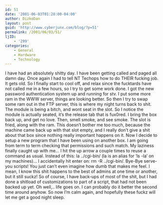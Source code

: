 ```yaml
---
id: 51
date: '2001-06-03T01:28:00-04:00'
author: DizkoDan
layout: post
guid: 'http://www.cyberjunx.com/blog/?p=51'
permalink: /2001/06/03/51/
ljID:
    - '299'
categories:
    - General
    - Hardware
    - Technology
---
```


I have had an absolutely shitty day. I have been getting called and paged all damn day. Once again I had to tell NT Techops how to do THEIR fucking job. It gets old. So I finally start to cool off, and relax since the fucktards have not called me in a few hours, so I try to get some work done. I got the new password authentication system up and running for stv. I put some more ram in the WWW server, things are looking better. So then I try to swap some ram out in the FTP server, this is where my night turns back to shit. The module is being a bitch, and wont seat in the slot. So I notice the module is actually seated, it’s the release tab that is fux0red. I bring the box back up, and get no love. Then, smell smoke, and see smoke. The slot is fried, along with the ram. This doesn’t bother me too much, because the machine came back up with that slot empty, and I really don’t give a shit about that box since nothing really important happens on it. Now I decide to setup a new program that I have been using on another box. I am going from term to term checking that permissions and such match. My laziness finally caught up with me… I hit the up arrow a couple times to reuse a command as usual. Instead of this: la ../cgi-bin/ (la is an alias for ‘ls -la’ on my machines)… I accidentally hit enter on: rm -R ../cgi-bin/. Bye-Bye serve-you scripts! You just can’t even imagine how dumb that makes me feel. I mean, I know this shit happens to the best of admins at one time or another, but it still suckz! So of course, I have back-ups of most of the shit, but I had done a shitload of customizations to part of a script, that had not been backed up yet. Oh well,.. life goes on. I can probably do it better the second time around anyhow. So now I’m calm again, and hopefully these fuckz will let me get a good night sleep.
